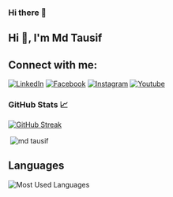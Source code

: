 ### Hi there 👋

## Hi 👋, I'm Md Tausif

## Connect with me:

<a href="https://www.linkedin.com/in/md-tausif-85517a194/" target=""><img src="https://img.shields.io/badge/LinkedIn-%230077B5.svg?&style=flat-square&logo=linkedin&logoColor=white" alt="LinkedIn"></a>
<a href="https://www.facebook.com/mdtausif.tausif.3762/" target=""><img src="https://img.shields.io/badge/Facebook-%231877F2.svg?&style=flat-square&logo=facebook&logoColor=white" alt="Facebook"></a>
<a href="https://www.instagram.com/mdtausif_9/" target=""><img src="https://img.shields.io/badge/Instagram-%23E4405F.svg?&style=flat-square&logo=instagram&logoColor=white" alt="Instagram"></a>
<a href="https://www.youtube.com/channel/UCA8qDePyaX3yD0rdLV0U40g" target=""><img src="https://img.shields.io/youtube/views/R534mYeGj2o?&style=flat-square&logo=youtube" alt="Youtube"></a><br>


### GitHub Stats 📈

[![GitHub Streak](https://github-readme-streak-stats.herokuapp.com?user=md-tausif09&theme=algolia&date_format=M%20j%5B%2C%20Y%5D)](https://git.io/streak-stats)

<p>&nbsp;<img align="center" src="https://github-readme-stats.vercel.app/api?username=md-tausif09&show_icons=true&locale=en" alt="md tausif" /></p>

## Languages

![Most Used Languages](https://github-readme-stats.vercel.app/api/top-langs/?username=md-tausif09&layout=compact)






